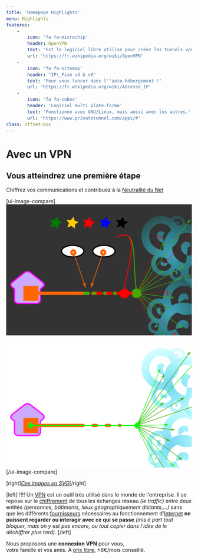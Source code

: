 ```yaml
---
title: 'Homepage Highlights'
menu: Highlights
features:
    -
        icon: 'fa fa-microchip'
        header: OpenVPN
        text: 'Est le logiciel libre utilisé pour créer les tunnels vpn.'
        url: 'https://fr.wikipedia.org/wiki/OpenVPN'
    -
        icon: 'fa fa-sitemap'
        header: "IP\_Fixe v4 & v6"
        text: 'Pour vous lancer dans l''auto-hébergement !'
        url: 'https://fr.wikipedia.org/wiki/Adresse_IP'
    -
        icon: 'fa fa-cubes'
        header: 'Logiciel multi plate-forme'
        text: 'Fonctionne avec GNU/Linux, mais aussi avec les autres.'
        url: 'https://www.privatetunnel.com/apps/#'
class: offset-box
---
```


# Avec un VPN
## Vous atteindrez une **première étape**

Chiffrez vos communications et contribuez à la [Neutralité du Net](https://fr.wikipedia.org/wiki/Neutralit%C3%A9_du_r%C3%A9seau)

[ui-image-compare]
![Sans VPN](visuel-sans-vpn.png)
![Avec VPN](visuel-avec-vpn.png)
[/ui-image-compare]

[right][_Ces images en SVG_](https://git.domainepublic.net/Neutrinet/site-neutrinet-beta/tree/master/pages/02.vpn/02._highlights/)[/right]

[left]
!!!! Un [VPN](https://fr.wikipedia.org/wiki/R%C3%A9seau_priv%C3%A9_virtuel) est un outil très utilisé dans le monde de l'entreprise.  Il se repose sur le [chiffrement](https://fr.wikipedia.org/wiki/Chiffrement) de tous les échanges réseau _(le traffic)_ entre deux entités _(personnes, bâtiments, lieux géographiquement distants,…)_ sans que les différents [fournisseurs](https://fr.wikipedia.org/wiki/Fournisseur_d%27acc%C3%A8s_%C3%A0_Internet) nécessaires au fonctionnement d'[Internet](https://fr.wikipedia.org/wiki/Internet) **ne puissent regarder ou interagir avec ce qui se passe** _(mis à part tout bloquer, mais on y est pas encore, ou tout copier dans l'idée de le déchiffrer plus tard)_.
[/left]

Nous proposons une **connexion VPN** pour vous, <br /> votre famille et vos amis. À [prix libre](https://fr.wikipedia.org/wiki/Prix_libre), ±8€/mois conseillé.
